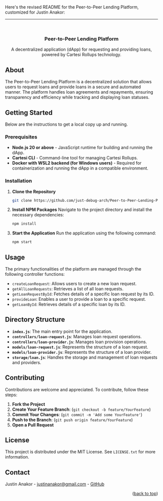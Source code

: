 Here's the revised README for the Peer-to-Peer Lending Platform, customized for Justin Anakor:

---

<a id="readme-top"></a>
<!-- PROJECT LOGO -->
<br />
<div align="center">
  <h3 align="center">Peer-to-Peer Lending Platform</h3>
  <p align="center">
    A decentralized application (dApp) for requesting and providing loans, powered by Cartesi Rollups technology.
  </p>
</div>

## About

<p>
    The Peer-to-Peer Lending Platform is a decentralized solution that allows users to request loans and provide loans in a secure and automated manner. The platform handles loan agreements and repayments, ensuring transparency and efficiency while tracking and displaying loan statuses.
</p>

## Getting Started

Below are the instructions to get a local copy up and running.

### Prerequisites

- **Node.js 20 or above** - JavaScript runtime for building and running the dApp.
- **Cartesi CLI** - Command-line tool for managing Cartesi Rollups.
- **Docker with WSL2 backend (for Windows users)** - Required for containerization and running the dApp in a compatible environment.

### Installation

1. **Clone the Repository**
   ```sh
   git clone https://github.com/just-debug-arch/Peer-to-Peer-Lending-Platform
   ```

2. **Install NPM Packages**
   Navigate to the project directory and install the necessary dependencies:
   ```sh
   npm install
   ```

3. **Start the Application**
   Run the application using the following command:
   ```sh
   npm start
   ```

## Usage

The primary functionalities of the platform are managed through the following controller functions:

- `createLoanRequest`: Allows users to create a new loan request.
- `getAllLoanRequests`: Retrieves a list of all loan requests.
- `getLoanRequestById`: Fetches details of a specific loan request by its ID.
- `provideLoan`: Enables a user to provide a loan to a specific request.
- `getLoanById`: Retrieves details of a specific loan by its ID.

## Directory Structure

- **`index.js`**: The main entry point for the application.
- **`controllers/loan-request.js`**: Manages loan request operations.
- **`controllers/loan-provider.js`**: Manages loan provision operations.
- **`models/loan-request.js`**: Represents the structure of a loan request.
- **`models/loan-provider.js`**: Represents the structure of a loan provider.
- **`storage/loan.js`**: Handles the storage and management of loan requests and providers.

## Contributing

Contributions are welcome and appreciated. To contribute, follow these steps:

1. **Fork the Project**
2. **Create Your Feature Branch**: (`git checkout -b feature/YourFeature`)
3. **Commit Your Changes**: (`git commit -m 'Add some YourFeature'`)
4. **Push to the Branch**: (`git push origin feature/YourFeature`)
5. **Open a Pull Request**

## License

This project is distributed under the MIT License. See `LICENSE.txt` for more information.

## Contact

Justin Anakor - [justinanakor@gmail.com](mailto:justinanakor@gmail.com) - [GitHub](https://github.com/just-debug-arch)

<p align="right">(<a href="#readme-top">back to top</a>)</p>